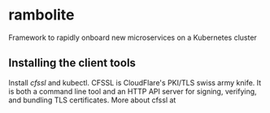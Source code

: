 # rambolite
Framework to rapidly onboard new microservices on a Kubernetes cluster

## Installing the client tools
Install *cfssl* and kubectl. CFSSL is CloudFlare's PKI/TLS swiss army knife. It is both a command line tool and an HTTP API server for signing, verifying, and bundling TLS certificates.  More about cfssl at 



<!--stackedit_data:
eyJoaXN0b3J5IjpbLTgxMzAyNzQ2LC01NzI2MjQ2MTldfQ==
-->